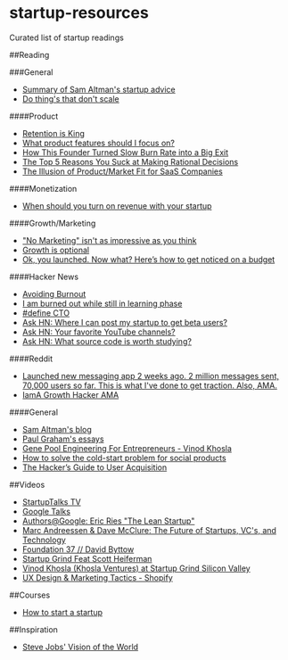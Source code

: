 startup-resources
=================

Curated list of startup readings

##Reading

###General
- [Summary of Sam Altman's startup advice](https://static.platzi.com/media/public/uploads/54e8eec2277041a3a77fcb8f.pdf)
- [Do thing's that don't scale](http://paulgraham.com/ds.html)

####Product
- [Retention is King](http://andrewchen.co/retention-is-king/)
- [What product features should I focus on?](http://calacanis.com/2015/02/02/what-product-features-should-i-focus-on/)
- [How This Founder Turned Slow Burn Rate into a Big Exit](http://firstround.com/review/This-Founder-Turned-a-Slow-Burn-Rate-into-a-Big-Exit/)
- [The Top 5 Reasons You Suck at Making Rational Decisions](http://conversionxl.com/top-5-reasons-suck-making-rational-decisions/)
- [The Illusion of Product/Market Fit for SaaS Companies](http://feld.com/archives/2015/01/illusion-product-market-fit-saas-companies.html)

####Monetization
- [When should you turn on revenue with your startup](http://calacanis.com/2015/02/07/when-should-you-turn-on-revenue-with-your-startup/)

####Growth/Marketing
- ["No Marketing" isn't as impressive as you think](http://www.instigatorblog.com/no-marketing-isnt-as-impressive/2015/01/26/)
- [Growth is optional](http://www.coelevate.com/essays/growth-is-optional)
- [Ok, you launched. Now what? Here’s how to get noticed on a budget](http://capitolstartup.com/blog/ok-you-launched-now-what-heres-how-to-get-noticed-on-a-budget/)

####Hacker News
- [Avoiding Burnout](https://news.ycombinator.com/item?id=5630445)
- [I am burned out while still in learning phase](https://news.ycombinator.com/item?id=7435601)
- [#define CTO](https://news.ycombinator.com/item?id=8516777)
- [Ask HN: Where I can post my startup to get beta users?](https://news.ycombinator.com/item?id=7248460)
- [Ask HN: Your favorite YouTube channels?](https://news.ycombinator.com/item?id=7609584)
- [Ask HN: What source code is worth studying?](https://news.ycombinator.com/item?id=7602237)

####Reddit
- [Launched new messaging app 2 weeks ago. 2 million messages sent, 70,000 users so far. This is what I've done to get traction. Also, AMA.](http://www.reddit.com/r/Entrepreneur/comments/1saar6/launched_new_messaging_app_2_weeks_ago_2_million/)
- [IamA Growth Hacker AMA](http://www.reddit.com/r/startups/comments/1nx27j/iama_growth_hacker_ama/)

####General
- [Sam Altman's blog](http://blog.samaltman.com/)
- [Paul Graham's essays](http://www.paulgraham.com/articles.html)
- [Gene	Pool Engineering For	Entrepreneurs - Vinod Khosla](http://www.khoslaventures.com/wp-content/uploads/Gene_Pool_Engineering.pdf)
- [How to solve the cold-start problem for social products](http://andrewchen.co/2014/03/27/how-to-solve-the-cold-start-problem-for-social-products/)
- [The Hacker’s Guide to User Acquisition](http://www.austenallred.com/the-hackers-guide-to-user-acquisition/)

##Videos
- [StartupTalks TV](http://startuptalks.tv/)
- [Google Talks](https://www.youtube.com/user/AtGoogleTalks/videos)
- [Authors@Google: Eric Ries "The Lean Startup"](https://www.youtube.com/watch?v=fEvKo90qBns)
- [Marc Andreessen & Dave McClure: The Future of Startups, VC's, and Technology](https://www.youtube.com/watch?v=pLNQZegq7KA&app=desktop)
- [Foundation 37 // David Byttow](https://www.youtube.com/watch?feature=player_embedded&v=7PmBk7hgUqg)
- [Startup Grind Feat Scott Heiferman](https://www.youtube.com/watch?v=LQI7o3eNx_8&feature=youtu.be&t=25m33s)
- [Vinod Khosla (Khosla Ventures) at Startup Grind Silicon Valley](https://www.youtube.com/watch?v=U5J7bd7nzmw)
- [UX Design & Marketing Tactics - Shopify](https://www.youtube.com/watch?v=sBDOq5B4nTo)

##Courses
- [How to start a startup](https://startupclass.co/course/how-to-start-a-startup)

##Inspiration
- [Steve Jobs' Vision of the World](https://www.youtube.com/watch?feature=player_embedded&v=UvEiSa6_EPA)
